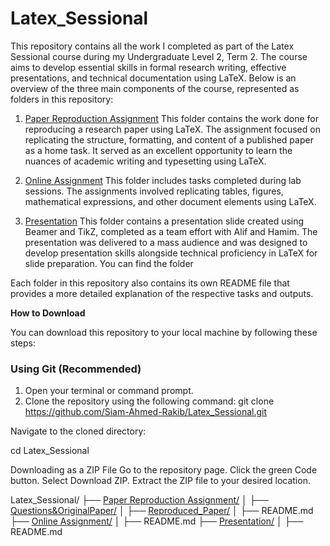 # Latex_Sessional

This repository contains all the work I completed as part of the Latex Sessional course during my Undergraduate Level 2, Term 2. The course aims to develop essential skills in formal research writing, effective presentations, and technical documentation using LaTeX. Below is an overview of the three main components of the course, represented as folders in this repository:

1. [Paper Reproduction Assignment](https://github.com/Siam-Ahmed-Rakib/Latex_Sessional/tree/main/Paper%20Reproduction%20Assignment)
This folder contains the work done for reproducing a research paper using LaTeX. The assignment focused on replicating the structure, formatting, and content of a published paper as a home task. It served as an excellent opportunity to learn the nuances of academic writing and typesetting using LaTeX.

2. [Online Assignment](https://github.com/Siam-Ahmed-Rakib/Latex_Sessional/tree/main/Online%20Assignment)
This folder includes tasks completed during lab sessions. The assignments involved replicating tables, figures, mathematical expressions, and other document elements using LaTeX. 

3. [Presentation](https://github.com/Siam-Ahmed-Rakib/Latex_Sessional/tree/main/Presentation)
This folder contains a presentation slide created using Beamer and TikZ, completed as a team effort with Alif and Hamim. The presentation was delivered to a mass audience and was designed to develop presentation skills alongside technical proficiency in LaTeX for slide preparation. You can find the folder

Each folder in this repository also contains its own README file that provides a more detailed explanation of the respective tasks and outputs.

**How to Download**

You can download this repository to your local machine by following these steps:
### Using Git (Recommended)
1. Open your terminal or command prompt.
2. Clone the repository using the following command:
   git clone https://github.com/Siam-Ahmed-Rakib/Latex_Sessional.git
   
Navigate to the cloned directory:

cd Latex_Sessional

Downloading as a ZIP File
Go to the repository page.
Click the green Code button.
Select Download ZIP.
Extract the ZIP file to your desired location.

Latex_Sessional/
├── [Paper Reproduction Assignment/](Paper%20Reproduction%20Assignment/)
│   ├── [Questions&OriginalPaper/](Paper%20Reproduction%20Assignment/Questions%26OriginalPaper/)
│   ├── [Reproduced_Paper/](Paper%20Reproduction%20Assignment/Reproduced_Paper/)
│   ├── README.md
├── [Online Assignment/](Online%20Assignment/)
│   ├── README.md
├── [Presentation/](Presentation/)
│   ├── README.md
